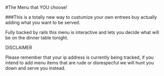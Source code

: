 
#The Menu that YOU choose!

###This is a totally new way to custumize your own entrees buy actually adding what you want to be served.

Fully backed by rails this menu is interactive and lets you decide what will be on the dinner table tonight. 

DISCLAIMER 

Please remember that your ip address is currently being tracked, if you intend to add menu items that are rude or disrespecful we will hunt you down and serve you instead. 
